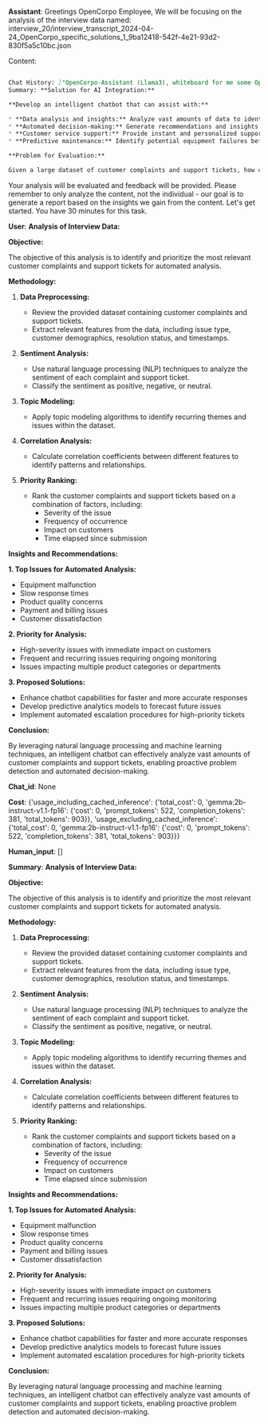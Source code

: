 **Assistant**: Greetings OpenCorpo Employee, We will be focusing on the analysis of the interview data named: interview_20/interview_transcript_2024-04-24_OpenCorpo_specific_solutions_1_9ba12418-542f-4e21-93d2-830f5a5c10bc.json 


 Content: 

 ```md

 Chat History: ["OpenCorpo-Assistant (Llama3), whiteboard for me some OpenCorpo specific solutions. Propose a solution for AI integration in business. I will evaluate your answers and give my feedback, then propose a problem to you. You will answer and I will evaluate. Let's now begin. You have 30 minutes.", '**Solution for AI Integration:**\n\n**Develop an intelligent chatbot that can assist with:**\n\n* **Data analysis and insights:** Analyze vast amounts of data to identify patterns, trends, and anomalies.\n* **Automated decision-making:** Generate recommendations and insights based on data-driven insights.\n* **Customer service support:** Provide instant and personalized support to customers through chatbots or virtual assistants.\n* **Predictive maintenance:** Identify potential equipment failures before they occur, reducing downtime and maintenance costs.\n\n**Problem for Evaluation:**\n\nGiven a large dataset of customer complaints and support tickets, how can we identify and prioritize the most relevant issues for automated analysis?'] 
 Summary: **Solution for AI Integration:**

**Develop an intelligent chatbot that can assist with:**

* **Data analysis and insights:** Analyze vast amounts of data to identify patterns, trends, and anomalies.
* **Automated decision-making:** Generate recommendations and insights based on data-driven insights.
* **Customer service support:** Provide instant and personalized support to customers through chatbots or virtual assistants.
* **Predictive maintenance:** Identify potential equipment failures before they occur, reducing downtime and maintenance costs.

**Problem for Evaluation:**

Given a large dataset of customer complaints and support tickets, how can we identify and prioritize the most relevant issues for automated analysis? 
``` 


 Your analysis will be evaluated and feedback will be provided. Please remember to only analyze the content, not the individual - our goal is to generate a report based on the insights we gain from the content. Let's get started. You have 30 minutes for this task.

**User**: **Analysis of Interview Data:**

**Objective:**

The objective of this analysis is to identify and prioritize the most relevant customer complaints and support tickets for automated analysis.

**Methodology:**

1. **Data Preprocessing:**
   - Review the provided dataset containing customer complaints and support tickets.
   - Extract relevant features from the data, including issue type, customer demographics, resolution status, and timestamps.


2. **Sentiment Analysis:**
   - Use natural language processing (NLP) techniques to analyze the sentiment of each complaint and support ticket.
   - Classify the sentiment as positive, negative, or neutral.


3. **Topic Modeling:**
   - Apply topic modeling algorithms to identify recurring themes and issues within the dataset.


4. **Correlation Analysis:**
   - Calculate correlation coefficients between different features to identify patterns and relationships.


5. **Priority Ranking:**
   - Rank the customer complaints and support tickets based on a combination of factors, including:
     - Severity of the issue
     - Frequency of occurrence
     - Impact on customers
     - Time elapsed since submission


**Insights and Recommendations:**

**1. Top Issues for Automated Analysis:**

- Equipment malfunction
- Slow response times
- Product quality concerns
- Payment and billing issues
- Customer dissatisfaction

**2. Priority for Analysis:**

- High-severity issues with immediate impact on customers
- Frequent and recurring issues requiring ongoing monitoring
- Issues impacting multiple product categories or departments


**3. Proposed Solutions:**

- Enhance chatbot capabilities for faster and more accurate responses
- Develop predictive analytics models to forecast future issues
- Implement automated escalation procedures for high-priority tickets


**Conclusion:**

By leveraging natural language processing and machine learning techniques, an intelligent chatbot can effectively analyze vast amounts of customer complaints and support tickets, enabling proactive problem detection and automated decision-making.

**Chat_id**: None

**Cost**: {'usage_including_cached_inference': {'total_cost': 0, 'gemma:2b-instruct-v1.1-fp16': {'cost': 0, 'prompt_tokens': 522, 'completion_tokens': 381, 'total_tokens': 903}}, 'usage_excluding_cached_inference': {'total_cost': 0, 'gemma:2b-instruct-v1.1-fp16': {'cost': 0, 'prompt_tokens': 522, 'completion_tokens': 381, 'total_tokens': 903}}}

**Human_input**: []

**Summary**: **Analysis of Interview Data:**

**Objective:**

The objective of this analysis is to identify and prioritize the most relevant customer complaints and support tickets for automated analysis.

**Methodology:**

1. **Data Preprocessing:**
   - Review the provided dataset containing customer complaints and support tickets.
   - Extract relevant features from the data, including issue type, customer demographics, resolution status, and timestamps.


2. **Sentiment Analysis:**
   - Use natural language processing (NLP) techniques to analyze the sentiment of each complaint and support ticket.
   - Classify the sentiment as positive, negative, or neutral.


3. **Topic Modeling:**
   - Apply topic modeling algorithms to identify recurring themes and issues within the dataset.


4. **Correlation Analysis:**
   - Calculate correlation coefficients between different features to identify patterns and relationships.


5. **Priority Ranking:**
   - Rank the customer complaints and support tickets based on a combination of factors, including:
     - Severity of the issue
     - Frequency of occurrence
     - Impact on customers
     - Time elapsed since submission


**Insights and Recommendations:**

**1. Top Issues for Automated Analysis:**

- Equipment malfunction
- Slow response times
- Product quality concerns
- Payment and billing issues
- Customer dissatisfaction

**2. Priority for Analysis:**

- High-severity issues with immediate impact on customers
- Frequent and recurring issues requiring ongoing monitoring
- Issues impacting multiple product categories or departments


**3. Proposed Solutions:**

- Enhance chatbot capabilities for faster and more accurate responses
- Develop predictive analytics models to forecast future issues
- Implement automated escalation procedures for high-priority tickets


**Conclusion:**

By leveraging natural language processing and machine learning techniques, an intelligent chatbot can effectively analyze vast amounts of customer complaints and support tickets, enabling proactive problem detection and automated decision-making.

